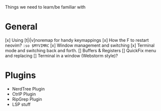 Things we need to learn/be familiar with

# General
[x] Using [t|i|v]noremap for handy keymappings
[x] How the F to restart neovim? `:so $MYVIMRC`
[x] Window management and switching
[x] Terminal mode and switching back and forth.
[] Buffers & Registers
[] QuickFix menu and replacing
[] Terminal in a window (Webstorm style)?

# Plugins
- NerdTree Plugin
- CtrlP Plugin
- RipGrep Plugin
- LSP stuff

